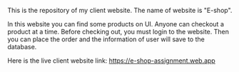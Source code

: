 This is the repository of my client website. The name of website is "E-shop".

In this website you can find some products on UI. Anyone can checkout a product at a time. Before checking out, you must login to the website. Then you can place the order and the information of user will save to the database.

Here is the live client website link: https://e-shop-assignment.web.app
